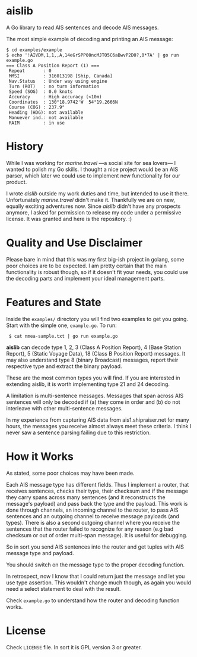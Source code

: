 # aislib #

A Go library to read AIS sentences and decode AIS messages.

The most simple example of decoding and printing an AIS message:

```
$ cd examples/example
$ echo '!AIVDM,1,1,,A,14eGrSPP00ncMJTO5C6aBwvP2D0?,0*7A' | go run example.go
=== Class A Position Report (1) ===
 Repeat       : 0
 MMSI         : 316013198 [Ship, Canada]
 Nav.Status   : Under way using engine
 Turn (ROT)   : no turn information
 Speed (SOG)  : 0.0 knots
 Accuracy     : High accuracy (<10m)
 Coordinates  : 130°18.9742'W  54°19.2666N
 Course (COG) : 237.9°
 Heading (HDG): not available
 Manuever ind.: not available
 RAIM         : in use
```

# History

While I was working for _marine.travel_ —a social site for sea lovers— I wanted to polish my Go
skills. I thought a nice project would be an AIS parser, which later we could use to implement
new functionality for our product.

I wrote _aislib_ outside my work duties and time, but intended to use it there. Unfortunately
_marine.travel_ didn't make it. Thankfully we are on new, equally exciting adventures now. Since
_aislib_ didn't have any prospects anymore, I asked for permission to release my code under a
permissive license. It was granted and here is the repository. :)

# Quality and Use Disclaimer

Please bare in mind that this was my first big-ish project in golang, some poor choices are to
be expected. I am pretty certain that the main functionality is robust though, so if it doesn't
fit your needs, you could use the decoding parts and implement your ideal management parts.

# Features and State

Inside the `examples/` directory you will find two examples to get you going. Start with the
simple one, `example.go`. To run:

     $ cat nmea-sample.txt | go run example.go

**aislib** can decode type 1, 2, 3 (Class A Position Report), 4 (Base Station Report),
5 (Static Voyage Data), 18 (Class B Position Report) messages. It may also understand type 8
(binary Broadcast) messages, report their respective type and extract the binary payload.

These are the most common types you will find. If you are interested in extending aislib, it is
worth implementing type 21 and 24 decoding.

A limitation is multi-sentence messages. Messages that span across AIS sentences will only be
decoded if (a) they come in order and (b) do not interleave with other multi-sentence messages.

In my experience from capturing AIS data from ais1.shipraiser.net for many hours, the messages
you receive almost always meet these criteria. I think I never saw a sentence parsing failing
due to this restriction.

# How it Works

As stated, some poor choices may have been made.

Each AIS message type has different fields. Thus I implement a router, that receives sentences,
checks their type, their checksum and if the message they carry spans across many sentences
(and it reconstructs the message's payload) and pass back the type and the payload. This work
is done through channels, an incoming channel to the router, to pass AIS sentences and an
outgoing channel to receive message payloads (and types). There is also a second outgoing
channel where you receive the sentences that the router failed to recognize for any reason
(e.g bad checksum or out of order multi-span message). It is useful for debugging.

So in sort you send AIS sentences into the router and get tuples with AIS message type and
payload.

You should switch on the message type to the proper decoding function.

In retrospect, now I know that I could return just the message and let you use type assertion.
This wouldn't change much though, as again you would need a select statement to deal with the
result.

Check `example.go` to understand how the router and decoding function works.

# License

Check `LICENSE` file. In sort it is GPL version 3 or greater.

